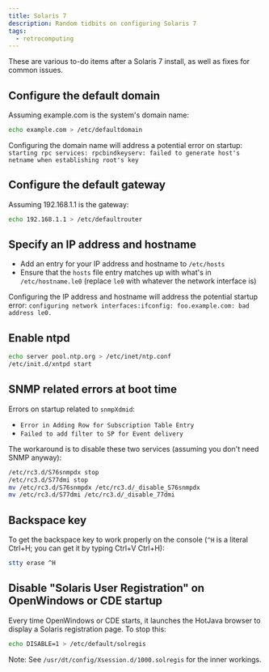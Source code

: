 ```yaml
---
title: Solaris 7
description: Random tidbits on configuring Solaris 7
tags:
  - retrocomputing
---
```


These are various to-do items after a Solaris 7 install, as well as fixes for common issues.


## Configure the default domain

Assuming example.com is the system's domain name:

```sh
echo example.com > /etc/defaultdomain
```

Configuring the domain name will address a potential error on startup: `starting rpc services: rpcbindkeyserv: failed to generate host's netname when establishing root's key`


## Configure the default gateway

Assuming 192.168.1.1 is the gateway:

```sh
echo 192.168.1.1 > /etc/defaultrouter
```


## Specify an IP address and hostname

* Add an entry for your IP address and hostname to `/etc/hosts`
* Ensure that the `hosts` file entry matches up with what's in `/etc/hostname.le0` (replace `le0` with whatever the network interface is)

Configuring the IP address and hostname will address the potential startup error: `configuring network interfaces:ifconfig: foo.example.com: bad address le0.`


## Enable ntpd

```sh
echo server pool.ntp.org > /etc/inet/ntp.conf
/etc/init.d/xntpd start
```


## SNMP related errors at boot time

Errors on startup related to `snmpXdmid`:

* `Error in Adding Row for Subscription Table Entry`
* `Failed to add filter to SP for Event delivery`

The workaround is to disable these two services (assuming you don't need SNMP anyway):

```sh
/etc/rc3.d/S76snmpdx stop
/etc/rc3.d/S77dmi stop
mv /etc/rc3.d/S76snmpdx /etc/rc3.d/_disable_S76snmpdx
mv /etc/rc3.d/S77dmi /etc/rc3.d/_disable_77dmi
```


## Backspace key

To get the backspace key to work properly on the console (`^H` is a literal Ctrl+H; you can get it by typing Ctrl+V Ctrl+H):

```sh
stty erase ^H
```


## Disable "Solaris User Registration" on OpenWindows or CDE startup

Every time OpenWindows or CDE starts, it launches the HotJava browser to display a Solaris registration page. To stop this:

```sh
echo DISABLE=1 > /etc/default/solregis
```

Note: See `/usr/dt/config/Xsession.d/1000.solregis` for the inner workings.

